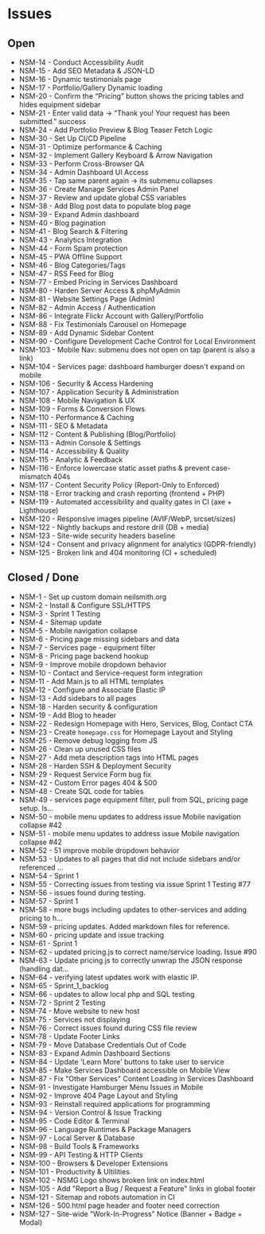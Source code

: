 ﻿# Issues

## Open
- NSM-14 - Conduct Accessibility Audit
- NSM-15 - Add SEO Metadata & JSON-LD
- NSM-16 - Dynamic testimonials page
- NSM-17 - Portfolio/Gallery Dynamic loading
- NSM-20 - Confirm the “Pricing” button shows the pricing tables and hides equipment sidebar
- NSM-21 - Enter valid data → “Thank you! Your request has been submitted.” success
- NSM-24 - Add Portfolio Preview & Blog Teaser Fetch Logic
- NSM-30 - Set Up CI/CD Pipeline
- NSM-31 - Optimize performance & Caching
- NSM-32 - Implement Gallery Keyboard & Arrow Navigation
- NSM-33 - Perform Cross-Browser QA
- NSM-34 - Admin Dashboard UI Access
- NSM-35 - Tap same parent again → its submenu collapses
- NSM-36 - Create Manage Services Admin Panel
- NSM-37 - Review and update global CSS variables
- NSM-38 - Add Blog post data to populate blog page
- NSM-39 - Expand Admin dashboard
- NSM-40 - Blog pagination
- NSM-41 - Blog Search & Filtering
- NSM-43 - Analytics Integration
- NSM-44 - Form Spam protection
- NSM-45 - PWA Offline Support
- NSM-46 - Blog Categories/Tags
- NSM-47 - RSS Feed for Blog
- NSM-77 - Embed Pricing in Services Dashboard
- NSM-80 - Harden Server Access & phpMyAdmin
- NSM-81 - Website Settings Page (Admin)
- NSM-82 - Admin Access / Authentication
- NSM-86 - Integrate Flickr Account with Gallery/Portfolio
- NSM-88 - Fix Testimonials Carousel on Homepage
- NSM-89 - Add Dynamic Sidebar Content
- NSM-90 - Configure Development Cache Control for Local Environment
- NSM-103 - Mobile Nav: submenu does not open on tap (parent is also a link)
- NSM-104 - Services page: dashboard hamburger doesn't expand on mobile
- NSM-106 - Security & Access Hardening
- NSM-107 - Application Security & Administration
- NSM-108 - Mobile Navigation & UX
- NSM-109 - Forms & Conversion Flows
- NSM-110 - Performance & Caching
- NSM-111 - SEO & Metadata
- NSM-112 - Content & Publishing (Blog/Portfolio)
- NSM-113 - Admin Console & Settings
- NSM-114 - Accessibility & Quality
- NSM-115 - Analytic & Feedback
- NSM-116 - Enforce lowercase static asset paths & prevent case-mismatch 404s
- NSM-117 - Content Security Policy (Report-Only to Enforced)
- NSM-118 - Error tracking and crash reporting (frontend + PHP)
- NSM-119 - Automated accessibility and quality gates in CI (axe + Lighthouse)
- NSM-120 - Responsive images pipeline (AVIF/WebP, srcset/sizes)
- NSM-122 - Nightly backups and restore drill (DB + media)
- NSM-123 - Site-wide security headers baseline
- NSM-124 - Consent and privacy alignment for analytics (GDPR-friendly)
- NSM-125 - Broken link and 404 monitoring (CI + scheduled)

## Closed / Done
- NSM-1 - Set up custom domain neilsmith.org
- NSM-2 - Install & Configure SSL/HTTPS
- NSM-3 - Sprint 1 Testing
- NSM-4 - Sitemap update
- NSM-5 - Mobile navigation collapse
- NSM-6 - Pricing page missing sidebars and data
- NSM-7 - Services page - equipment filter
- NSM-8 - Pricing page backend hookup
- NSM-9 - Improve mobile dropdown behavior
- NSM-10 - Contact and Service-request form integration
- NSM-11 - Add Main.js to all HTML templates
- NSM-12 - Configure and Associate Elastic IP
- NSM-13 - Add sidebars to all pages
- NSM-18 - Harden security & configuration
- NSM-19 - Add Blog to header
- NSM-22 - Redesign Homepage with Hero, Services, Blog, Contact CTA
- NSM-23 - Create `homepage.css` for Homepage Layout and Styling
- NSM-25 - Remove debug logging from JS
- NSM-26 - Clean up unused CSS files
- NSM-27 - Add meta description tags into HTML pages
- NSM-28 - Harden SSH & Deployment Security
- NSM-29 - Request Service Form bug fix
- NSM-42 - Custom Error pages 404 & 500
- NSM-48 - Create SQL code for tables
- NSM-49 - services page equipment filter, pull from SQL, pricing page setup. Is…
- NSM-50 - mobile menu updates to address issue Mobile navigation collapse #42
- NSM-51 - mobile menu updates to address issue Mobile navigation collapse #42
- NSM-52 - 51 improve mobile dropdown behavior
- NSM-53 - Updates to all pages that did not include sidebars and/or referenced …
- NSM-54 - Sprint 1
- NSM-55 - Correcting issues from testing via issue Sprint 1 Testing #77
- NSM-56 - issues found during testing.
- NSM-57 - Sprint 1
- NSM-58 - more bugs including updates to other-services and adding pricing to h…
- NSM-59 - pricing updates. Added markdown files for reference.
- NSM-60 - pricing update and issue tracking
- NSM-61 - Sprint 1
- NSM-62 - updated pricing.js to correct name/service loading. Issue #90
- NSM-63 - Update pricing.js to correctly unwrap the JSON response (handling dat…
- NSM-64 - verifying latest updates work with elastic IP.
- NSM-65 - Sprint_1_backlog
- NSM-66 - updates to allow local php and SQL testing
- NSM-72 - Sprint 2 Testing
- NSM-74 - Move website to new host
- NSM-75 - Services not displaying
- NSM-76 - Correct issues found during CSS file review
- NSM-78 - Update Footer Links
- NSM-79 - Move Database Credentials Out of Code
- NSM-83 - Expand Admin Dashboard Sections
- NSM-84 - Update 'Learn More' buttons to take user to service
- NSM-85 - Make Services Dashboard accessible on Mobile View
- NSM-87 - Fix "Other Services" Content Loading in Services Dashboard
- NSM-91 - Investigate Hamburger Menu Issues in Mobile
- NSM-92 - Improve 404 Page Layout and Styling
- NSM-93 - Reinstall required applications for programming
- NSM-94 - Version Control & Issue Tracking
- NSM-95 - Code Editor & Terminal
- NSM-96 - Language Runtimes & Package Managers
- NSM-97 - Local Server & Database
- NSM-98 - Build Tools & Frameworks
- NSM-99 - API Testing & HTTP Clients
- NSM-100 - Browsers & Developer Extensions
- NSM-101 - Productivity & Ultilities
- NSM-102 - NSMG Logo shows broken link on index.html
- NSM-105 - Add "Report a Bug / Request a Feature" links in global footer
- NSM-121 - Sitemap and robots automation in CI
- NSM-126 - 500.html page header and footer need correction
- NSM-127 - Site-wide “Work-In-Progress” Notice (Banner + Badge + Modal)
